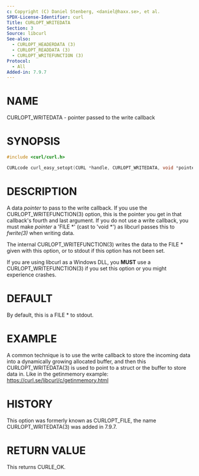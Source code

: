 ```yaml
---
c: Copyright (C) Daniel Stenberg, <daniel@haxx.se>, et al.
SPDX-License-Identifier: curl
Title: CURLOPT_WRITEDATA
Section: 3
Source: libcurl
See-also:
  - CURLOPT_HEADERDATA (3)
  - CURLOPT_READDATA (3)
  - CURLOPT_WRITEFUNCTION (3)
Protocol:
  - All
Added-in: 7.9.7
---
```


# NAME

CURLOPT_WRITEDATA - pointer passed to the write callback

# SYNOPSIS

~~~c
#include <curl/curl.h>

CURLcode curl_easy_setopt(CURL *handle, CURLOPT_WRITEDATA, void *pointer);
~~~

# DESCRIPTION

A data *pointer* to pass to the write callback. If you use the
CURLOPT_WRITEFUNCTION(3) option, this is the pointer you get in that
callback's fourth and last argument. If you do not use a write callback, you
must make *pointer* a 'FILE *' (cast to 'void *') as libcurl passes this
to *fwrite(3)* when writing data.

The internal CURLOPT_WRITEFUNCTION(3) writes the data to the FILE *
given with this option, or to stdout if this option has not been set.

If you are using libcurl as a Windows DLL, you **MUST** use a
CURLOPT_WRITEFUNCTION(3) if you set this option or you might experience
crashes.

# DEFAULT

By default, this is a FILE * to stdout.

# EXAMPLE

A common technique is to use the write callback to store the incoming data
into a dynamically growing allocated buffer, and then this
CURLOPT_WRITEDATA(3) is used to point to a struct or the buffer to store data
in. Like in the getinmemory example:
https://curl.se/libcurl/c/getinmemory.html

# HISTORY

This option was formerly known as CURLOPT_FILE, the name CURLOPT_WRITEDATA(3)
was added in 7.9.7.

# RETURN VALUE

This returns CURLE_OK.
